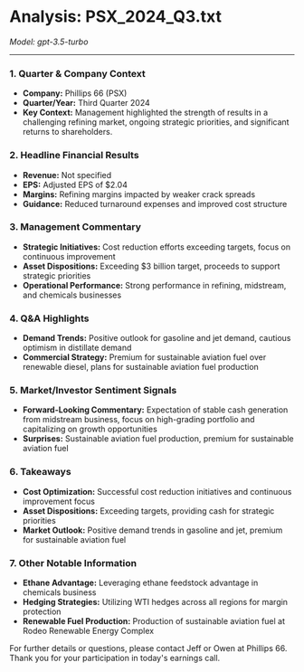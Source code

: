 # Analysis: PSX_2024_Q3.txt

*Model: gpt-3.5-turbo*

---

### 1. Quarter & Company Context
- **Company:** Phillips 66 (PSX)
- **Quarter/Year:** Third Quarter 2024
- **Key Context:** Management highlighted the strength of results in a challenging refining market, ongoing strategic priorities, and significant returns to shareholders.

### 2. Headline Financial Results
- **Revenue:** Not specified
- **EPS:** Adjusted EPS of $2.04
- **Margins:** Refining margins impacted by weaker crack spreads
- **Guidance:** Reduced turnaround expenses and improved cost structure

### 3. Management Commentary
- **Strategic Initiatives:** Cost reduction efforts exceeding targets, focus on continuous improvement
- **Asset Dispositions:** Exceeding $3 billion target, proceeds to support strategic priorities
- **Operational Performance:** Strong performance in refining, midstream, and chemicals businesses

### 4. Q&A Highlights
- **Demand Trends:** Positive outlook for gasoline and jet demand, cautious optimism in distillate demand
- **Commercial Strategy:** Premium for sustainable aviation fuel over renewable diesel, plans for sustainable aviation fuel production

### 5. Market/Investor Sentiment Signals
- **Forward-Looking Commentary:** Expectation of stable cash generation from midstream business, focus on high-grading portfolio and capitalizing on growth opportunities
- **Surprises:** Sustainable aviation fuel production, premium for sustainable aviation fuel

### 6. Takeaways
- **Cost Optimization:** Successful cost reduction initiatives and continuous improvement focus
- **Asset Dispositions:** Exceeding targets, providing cash for strategic priorities
- **Market Outlook:** Positive demand trends in gasoline and jet, premium for sustainable aviation fuel

### 7. Other Notable Information
- **Ethane Advantage:** Leveraging ethane feedstock advantage in chemicals business
- **Hedging Strategies:** Utilizing WTI hedges across all regions for margin protection
- **Renewable Fuel Production:** Production of sustainable aviation fuel at Rodeo Renewable Energy Complex

For further details or questions, please contact Jeff or Owen at Phillips 66. Thank you for your participation in today's earnings call.